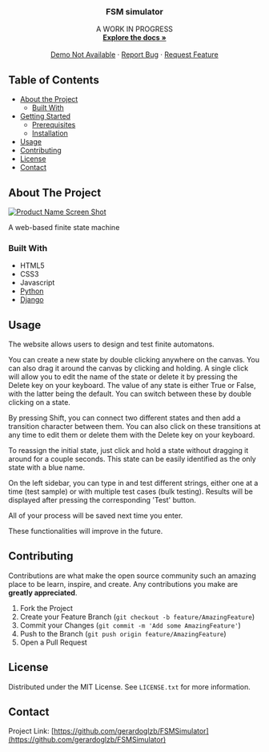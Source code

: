 <!-- PROJECT LOGO -->
<br />
<p align="center">

  <h3 align="center">FSM simulator</h3>

  <p align="center">
  	A WORK IN PROGRESS
    <br />
    <a href="https://github.com/gerardoglzb/FSMSimulator"><strong>Explore the docs »</strong></a>
    <br />
    <br />
    <a href="https://github.com/gerardoglzb/FSMSimulator">Demo Not Available</a>
    ·
    <a href="https://github.com/gerardoglzb/FSMSimulator/issues">Report Bug</a>
    ·
    <a href="https://github.com/gerardoglzb/FSMSimulator/issues">Request Feature</a>
  </p>
</p>

<!-- TABLE OF CONTENTS -->
## Table of Contents

* [About the Project](#about-the-project)
  * [Built With](#built-with)
* [Getting Started](#getting-started)
  * [Prerequisites](#prerequisites)
  * [Installation](#installation)
* [Usage](#usage)
* [Contributing](#contributing)
* [License](#license)
* [Contact](#contact)


<!-- ABOUT THE PROJECT -->
## About The Project

[![Product Name Screen Shot][product-screenshot]](https://github.com/gerardoglzb/FSMSimulator)

A web-based finite state machine

### Built With
* HTML5
* CSS3
* Javascript
* [Python](https://www.python.org/)
* [Django](https://www.djangoproject.com/)



<!-- USAGE EXAMPLES -->
## Usage

The website allows users to design and test finite automatons.

You can create a new state by double clicking anywhere on the canvas. You can also drag it around the canvas by clicking and holding. A single click will allow you to edit the name of the state or delete it by pressing the Delete key on your keyboard.
The value of any state is either True or False, with the latter being the default. You can switch between these by double clicking on a state.

By pressing Shift, you can connect two different states and then add a transition character between them. You can also click on these transitions at any time to edit them or delete them with the Delete key on your keyboard.

To reassign the initial state, just click and hold a state without dragging it around for a couple seconds. This state can be easily identified as the only state with a blue name.

On the left sidebar, you can type in and test different strings, either one at a time (test sample) or with multiple test cases (bulk testing). Results will be displayed after pressing the corresponding 'Test' button.

All of your process will be saved next time you enter.

These functionalities will improve in the future.

<!-- CONTRIBUTING -->
## Contributing

Contributions are what make the open source community such an amazing place to be learn, inspire, and create. Any contributions you make are **greatly appreciated**.

1. Fork the Project
2. Create your Feature Branch (`git checkout -b feature/AmazingFeature`)
3. Commit your Changes (`git commit -m 'Add some AmazingFeature'`)
4. Push to the Branch (`git push origin feature/AmazingFeature`)
5. Open a Pull Request



<!-- LICENSE -->
## License

Distributed under the MIT License. See `LICENSE.txt` for more information.



<!-- CONTACT -->
## Contact

<!-- Your Name - [@your_twitter](https://twitter.com/your_username) - email@example.com -->

Project Link: [https://github.com/gerardoglzb/FSMSimulator](https://github.com/gerardoglzb/FSMSimulator)

<!-- MARKDOWN LINKS & IMAGES -->
<!-- https://www.markdownguide.org/basic-syntax/#reference-style-links -->
[product-screenshot]: imgs/screenshot.png